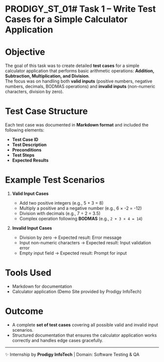 # PRODIGY_ST_01# Task 1 – Write Test Cases for a Simple Calculator Application

# Objective
The goal of this task was to create detailed **test cases** for a simple calculator application that performs basic arithmetic operations: **Addition, Subtraction, Multiplication, and Division**.  
The focus was on handling both **valid inputs** (positive numbers, negative numbers, decimals, BODMAS operations) and **invalid inputs** (non-numeric characters, division by zero).

# Test Case Structure
Each test case was documented in **Markdown format** and included the following elements:
- **Test Case ID**  
- **Test Description**  
- **Preconditions**  
- **Test Steps**  
- **Expected Results**

# Example Test Scenarios
1. **Valid Input Cases**
   - Add two positive integers (e.g., 5 + 3 = 8)  
   - Multiply a positive and a negative number (e.g., 6 × -2 = -12)  
   - Division with decimals (e.g., 7 ÷ 2 = 3.5)  
   - Complex operation following **BODMAS** (e.g., `2 + 3 × 4 = 14`)  

2. **Invalid Input Cases**
   - Division by zero → Expected result: Error message  
   - Input non-numeric characters → Expected result: Input validation error  
   - Empty input field → Expected result: Prompt for input  

# Tools Used
- Markdown for documentation  
- Calculator application (Demo Site provided by Prodigy InfoTech)  

# Outcome
- A complete **set of test cases** covering all possible valid and invalid input scenarios.  
- Structured documentation that ensures the calculator application works correctly and handles edge cases gracefully.  

---
✨ Internship by **Prodigy InfoTech** | Domain: Software Testing & QA
